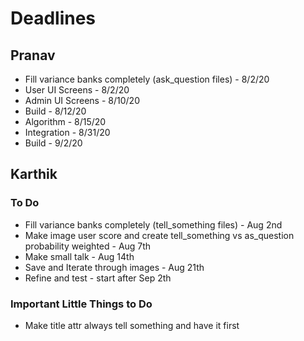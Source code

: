 # Deadlines

## Pranav

 - Fill variance banks completely (ask_question files) - 8/2/20
 - User UI Screens - 8/2/20
 - Admin UI Screens - 8/10/20
 - Build - 8/12/20
 - Algorithm - 8/15/20
 - Integration - 8/31/20
 - Build - 9/2/20


## Karthik

### To Do
 - Fill variance banks completely (tell_something files) - Aug 2nd
 - Make image user score and create tell_something vs as_question probability weighted - Aug 7th
 - Make small talk - Aug 14th
 - Save and Iterate through images - Aug 21th
 - Refine and test - start after Sep 2th

### Important Little Things to Do
- Make title attr always tell something and have it first